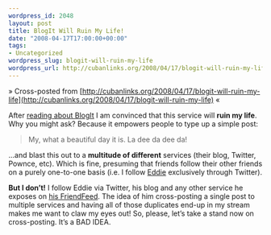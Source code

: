 ```yaml
--- 
wordpress_id: 2048
layout: post
title: BlogIt Will Ruin My Life!
date: "2008-04-17T17:00:00+00:00"
tags: 
- Uncategorized
wordpress_slug: blogit-will-ruin-my-life
wordpress_url: http://cubanlinks.org/2008/04/17/blogit-will-ruin-my-life
---
```

&raquo; Cross-posted from [http://cubanlinks.org/2008/04/17/blogit-will-ruin-my-life](http://cubanlinks.org/2008/04/17/blogit-will-ruin-my-life) &laquo;

<p>After <a href="http://www.readwriteweb.com/archives/sixapart_ties_it_all_together.php">reading about BlogIt</a> I am convinced that this service will <strong>ruin my life</strong>.  Why you might ask?  Because it empowers people to type up a simple post:</p>


<blockquote>
My, what a beautiful day it is.  La dee da dee da!
</blockquote>

<p>...and blast this out to a <strong>multitude of different</strong> services (their blog, Twitter, Pownce, etc).  Which is fine, presuming that friends follow their other friends on a purely one-to-one basis (i.e. I follow <a href="http://twitter.com/efliv">Eddie</a> exclusively through Twitter).</p>


<p><strong>But I don&#8217;t!</strong>  I follow Eddie via Twitter, his blog and any other service he exposes on <a href="http://friendfeed.com/efliv">his FriendFeed</a>.  The idea of him cross-posting a single post to multiple services and having all of those duplicates end-up in my stream makes me want to claw my eyes out!  So, please, let&#8217;s take a stand now on cross-posting.  It&#8217;s a <span class="caps">BAD IDEA</span>.</p>
